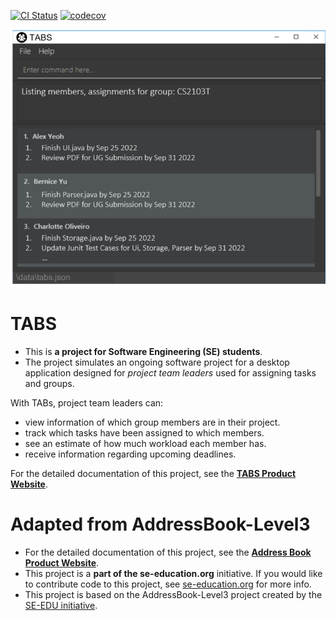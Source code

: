 [![CI Status](https://github.com/se-edu/addressbook-level3/workflows/Java%20CI/badge.svg)](https://github.com/se-edu/addressbook-level3/actions)
[![codecov](https://codecov.io/gh/AY2223S1-CS2103T-W10-1/tp/branch/master/graph/badge.svg?token=SQQ4K5J7N0)](https://codecov.io/gh/AY2223S1-CS2103T-W10-1/tp)

![Ui](docs/images/Ui.png)

# TABS
* This is **a project for Software Engineering (SE) students**.<br>
* The project simulates an ongoing software project for a desktop application designed for *project team leaders* used for assigning tasks and groups.

With TABs, project team leaders can:
* view information of which group members are in their project.
* track which tasks have been assigned to which members.
* see an estimate of how much workload each member has.
* receive information regarding upcoming deadlines.

For the detailed documentation of this project, see the **[TABS Product Website](https://ay2223s1-cs2103t-w10-1.github.io/tp/)**. 

# Adapted from AddressBook-Level3
* For the detailed documentation of this project, see the **[Address Book Product Website](https://se-education.org/addressbook-level3)**.
* This project is a **part of the se-education.org** initiative. If you would like to contribute code to this project, see [se-education.org](https://se-education.org#https://se-education.org/#contributing) for more info.
* This project is based on the AddressBook-Level3 project created by the [SE-EDU initiative](https://se-education.org).
